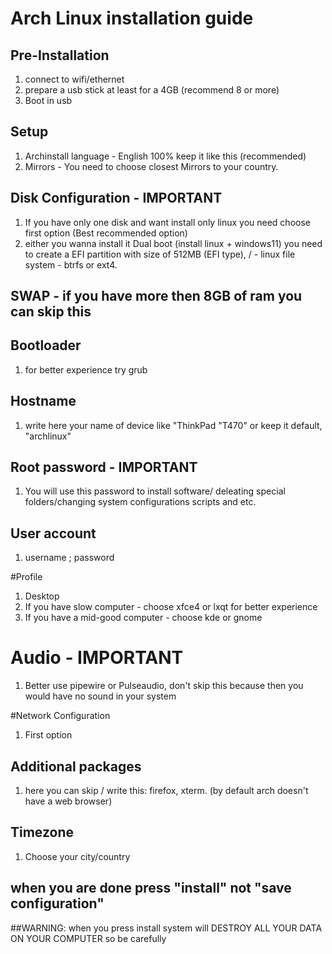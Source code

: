 # Arch Linux installation guide

## Pre-Installation
1. connect to wifi/ethernet
2. prepare a usb stick at least for a 4GB (recommend 8 or more)
3. Boot in usb

## Setup

1.  Archinstall language - English 100% keep it like this (recommended)
2.  Mirrors - You need to choose closest Mirrors to your country.

## Disk Configuration - IMPORTANT

1. If you have only one disk and want install only linux you need choose first option (Best recommended option)
2. either you wanna install it Dual boot (install linux + windows11) you need to create a EFI partition with size of 512MB (EFI type), / - linux file system - btrfs or ext4.

## SWAP - if you have more then 8GB of ram you can skip this

## Bootloader
1. for better experience try grub

## Hostname
1. write here your name of device like "ThinkPad "T470" or keep it default, "archlinux"

## Root password  - IMPORTANT
1. You will use this password to install software/ deleating special folders/changing system configurations scripts and etc.

## User account
1. username ; password

#Profile
1. Desktop
2. If you have slow computer - choose xfce4 or lxqt for better experience
3. If you have a mid-good computer - choose kde or gnome

# Audio  - IMPORTANT
1. Better use pipewire or Pulseaudio, don't skip this because then you would have no sound in your system

#Network Configuration
1. First option

## Additional packages
1. here you can skip / write this: firefox, xterm. (by default arch doesn't have a web browser)

## Timezone
1. Choose your city/country

## when you are done press "install" not "save configuration"

##WARNING: 
when you press install system will DESTROY ALL YOUR DATA ON YOUR COMPUTER so be carefully
